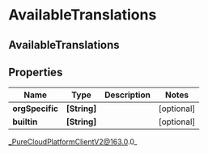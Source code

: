 # AvailableTranslations

## AvailableTranslations

## Properties

|Name | Type | Description | Notes|
|------------ | ------------- | ------------- | -------------|
| **orgSpecific** | **[String]** |  | [optional] |
| **builtin** | **[String]** |  | [optional] |



_PureCloudPlatformClientV2@163.0.0_

